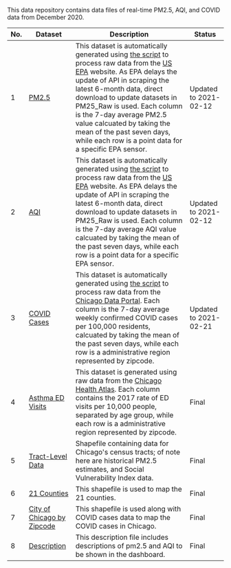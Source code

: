 This data repository contains data files of real-time PM2.5, AQI, and COVID data from December 2020. 



| No. | Dataset | Description | Status  |
|---|---|---|---|
| 1 | [PM2.5](PM25_Weekly/pm25.csv) |  This dataset is automatically generated using [the script](https://github.com/GeoDaCenter/OpenAirq-covid/tree/main/OpenAirq-covid) to process raw data from the [US EPA](https://www.epa.gov/outdoor-air-quality-data/download-daily-data) website. As EPA delays the update of API in scraping the latest 6-month data, direct download to update datasets in PM25_Raw is used. Each column is the 7-day average PM2.5 value calcuated by taking the mean of the past seven days, while each row is a point data for a specific EPA sensor.|  Updated to 2021-02-12 |
| 2 | [AQI](PM25_Weekly/aqi.csv) |  This dataset is automatically generated using [the script](https://github.com/GeoDaCenter/OpenAirq-covid/tree/main/OpenAirq-covid) to process raw data from the [US EPA](https://www.epa.gov/outdoor-air-quality-data/download-daily-data) website. As EPA delays the update of API in scraping the latest 6-month data, direct download to update datasets in PM25_Raw is used. Each column is the 7-day average AQI value calcuated by taking the mean of the past seven days, while each row is a point data for a specific EPA sensor. | Updated to 2021-02-12 |
| 3 | [COVID Cases](CovidWeekly.csv) | This dataset is automatically generated using [the script](https://github.com/GeoDaCenter/OpenAirq-covid/tree/main/OpenAirq-covid) to process raw data from the [Chicago Data Portal](https://data.cityofchicago.org/browse?tags=gis). Each column is the 7-day average weekly confirmed COVID cases per 100,000 residents, calcuated by taking the mean of the past seven days, while each row is a administrative region represented by zipcode.|  Updated to 2021-02-21 |
| 4 | [Asthma ED Visits](Asthma2017.csv) | This dataset is generated using raw data from the [Chicago Health Atlas](https://www.chicagohealthatlas.org/indicators). Each column contains the 2017 rate of ED visits per 10,000 people, separated by age group, while each row is a administrative region represented by zipcode.| Final |
| 5 | [Tract-Level Data](Tract/tree_sst_master_tracts_v2_0_1.shp)| Shapefile containing data for Chicago's census tracts; of note here are historical PM2.5 estimates, and Social Vulnerability Index data. |  Final  |
| 6 | [21 Counties](LargeAreaCounties/LargeAreaCounties.shp)| This shapefile is used to map the 21 counties. |  Final  |
| 7 | [City of Chicago by Zipcode](ZipcodeBoundary/geo_export_04ad4464-ddf0-4603-a903-1c86f00e6bad.shp) | This shapefile is used along with COVID cases data to map the COVID cases in Chicago.  | Final  |
| 8 | [Description](Description.csv) | This description file includes descriptions of pm2.5 and AQI to be shown in the dashboard. | Final  |